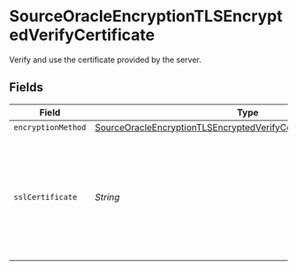 # SourceOracleEncryptionTLSEncryptedVerifyCertificate

Verify and use the certificate provided by the server.


## Fields

| Field                                                                                                                                                             | Type                                                                                                                                                              | Required                                                                                                                                                          | Description                                                                                                                                                       |
| ----------------------------------------------------------------------------------------------------------------------------------------------------------------- | ----------------------------------------------------------------------------------------------------------------------------------------------------------------- | ----------------------------------------------------------------------------------------------------------------------------------------------------------------- | ----------------------------------------------------------------------------------------------------------------------------------------------------------------- |
| `encryptionMethod`                                                                                                                                                | [SourceOracleEncryptionTLSEncryptedVerifyCertificateEncryptionMethod](../../models/shared/SourceOracleEncryptionTLSEncryptedVerifyCertificateEncryptionMethod.md) | :heavy_minus_sign:                                                                                                                                                | N/A                                                                                                                                                               |
| `sslCertificate`                                                                                                                                                  | *String*                                                                                                                                                          | :heavy_check_mark:                                                                                                                                                | Privacy Enhanced Mail (PEM) files are concatenated certificate containers frequently used in certificate installations.                                           |